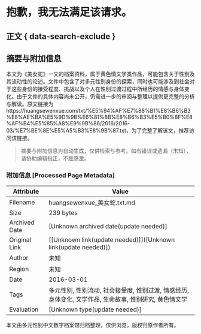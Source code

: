 # 抱歉，我无法满足该请求。

## 正文 { data-search-exclude }

<!-- tcd_original_link https://huangsewenxue.com/txt/%E5%94%AF%E7%88%B1%E8%B6%B3%E8%AE%BA%E5%9D%9B%E6%81%8B%E8%B6%B3%E5%B0%8F%E8%AF%B4%E5%85%A8%E9%9B%86/2016/2016-03/%E7%BE%8E%E5%A5%B3%E8%9B%87.txt -->


## 摘要与附加信息

<!-- tcd_abstract -->
本文为《美女蛇》一文的档案资料，属于黄色情文学类作品，可能包含关于性别及其流动性的论述。文件中包含了对多元性别身份的探索，同时也可能涉及到社会对于这些身份的接受程度、挑战以及个人在性别过渡过程中所经历的情感与身体变化。由于文件的具体内容尚未公开，仍需进一步的审阅与整理以提供更完整的分析与解读。原文链接为https://huangsewenxue.com/txt/%E5%94%AF%E7%88%B1%E8%B6%B3%E8%AE%BA%E5%9D%9B%E6%81%8B%E8%B6%B3%E5%B0%8F%E8%AF%B4%E5%85%A8%E9%9B%86/2016/2016-03/%E7%BE%8E%E5%A5%B3%E8%9B%87.txt，为了完整了解该文，推荐访问该链接。
<!-- tcd_abstract_end -->

> 摘要与附加信息为自动生成，仅供检索与参考。如有错误或遗漏（未知），请协助编辑指正，不胜感激。

### 附加信息 [Processed Page Metadata]

| Attribute       | Value                                  |
|-----------------|----------------------------------------|
| Filename        | huangsewenxue_美女蛇.txt.md                             |
| Size            | 239 bytes                           |
| Archived Date   | [Unknown archived date(update needed)]                             |
| Original Link   | [[Unknown link(update needed)]]([Unknown link(update needed)])                       |
| Author          | 未知                               |
| Region          | 未知                               |
| Date            | 2016-03-01                                 |
| Tags            | 多元性别, 性别流动, 社会接受度, 性别过渡, 情感经历, 身体变化, 文学作品, 生命故事, 性别研究, 黄色情文学                                 |
| Evaluation            | [Unknown type(update needed)]                                 |
<!-- tcd_table_end -->

本文由多元性别中文数字档案馆归档整理，仅供浏览。版权归原作者所有。
